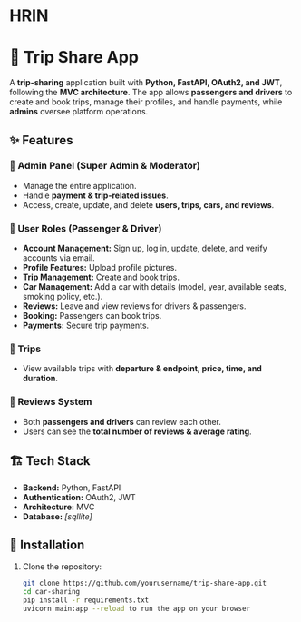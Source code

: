# HRIN

# 🚗 Trip Share App

A **trip-sharing** application built with **Python, FastAPI, OAuth2, and JWT**, following the **MVC architecture**. The app allows **passengers and drivers** to create and book trips, manage their profiles, and handle payments, while **admins** oversee platform operations.

## ✨ Features

### 🔹 Admin Panel (Super Admin & Moderator)
- Manage the entire application.
- Handle **payment & trip-related issues**.
- Access, create, update, and delete **users, trips, cars, and reviews**.

### 🔹 User Roles (Passenger & Driver)
- **Account Management:** Sign up, log in, update, delete, and verify accounts via email.
- **Profile Features:** Upload profile pictures.
- **Trip Management:** Create and book trips.
- **Car Management:** Add a car with details (model, year, available seats, smoking policy, etc.).
- **Reviews:** Leave and view reviews for drivers & passengers.
- **Booking:** Passengers can book trips.
- **Payments:** Secure trip payments.

### 🔹 Trips
- View available trips with **departure & endpoint, price, time, and duration**.

### 🔹 Reviews System
- Both **passengers and drivers** can review each other.
- Users can see the **total number of reviews & average rating**.

## 🏗 Tech Stack
- **Backend:** Python, FastAPI
- **Authentication:** OAuth2, JWT
- **Architecture:** MVC
- **Database:** _[sqllite]_

## 🚀 Installation

1. Clone the repository:
   ```sh
   git clone https://github.com/yourusername/trip-share-app.git
   cd car-sharing
   pip install -r requirements.txt
   uvicorn main:app --reload to run the app on your browser
